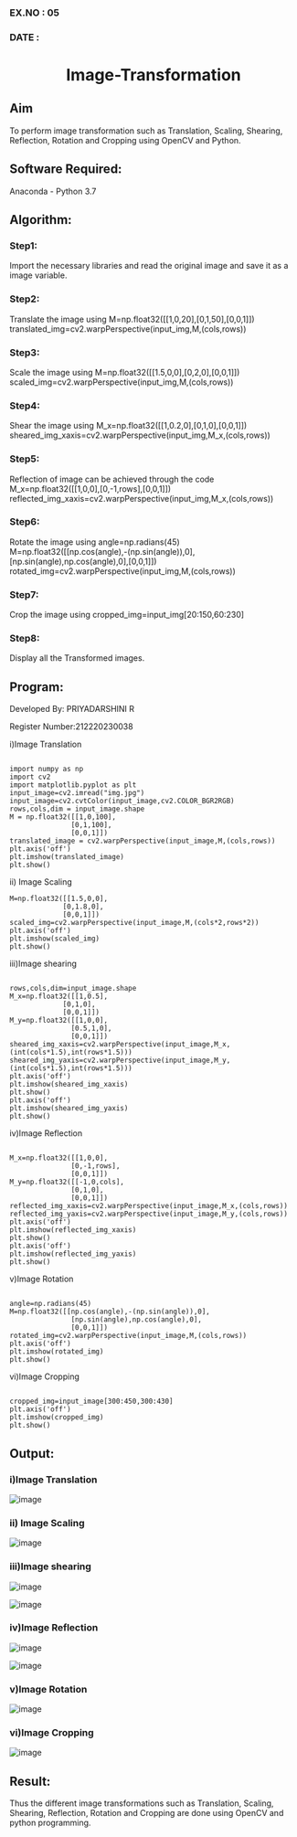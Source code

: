 ### EX.NO : 05

### DATE : 

# <p align="center"> Image-Transformation </p> 
## Aim
To perform image transformation such as Translation, Scaling, Shearing, Reflection, Rotation and Cropping using OpenCV and Python.

## Software Required:
Anaconda - Python 3.7

## Algorithm:

### Step1:

Import the necessary libraries and read the original image and save it as a image variable.

### Step2:

Translate the image using M=np.float32([[1,0,20],[0,1,50],[0,0,1]])
translated_img=cv2.warpPerspective(input_img,M,(cols,rows))

### Step3:

Scale the image using M=np.float32([[1.5,0,0],[0,2,0],[0,0,1]])
scaled_img=cv2.warpPerspective(input_img,M,(cols,rows))

### Step4:

Shear the image using M_x=np.float32([[1,0.2,0],[0,1,0],[0,0,1]])
sheared_img_xaxis=cv2.warpPerspective(input_img,M_x,(cols,rows))


### Step5:

Reflection of image can be achieved through the code M_x=np.float32([[1,0,0],[0,-1,rows],[0,0,1]])
reflected_img_xaxis=cv2.warpPerspective(input_img,M_x,(cols,rows))

### Step6:

Rotate the image using angle=np.radians(45) M=np.float32([[np.cos(angle),-(np.sin(angle)),0],[np.sin(angle),np.cos(angle),0],[0,0,1]])
rotated_img=cv2.warpPerspective(input_img,M,(cols,rows))

### Step7:

Crop the image using cropped_img=input_img[20:150,60:230]

### Step8:

Display all the Transformed images.


## Program:

Developed By: PRIYADARSHINI R

Register Number:212220230038

i)Image Translation

```python3

import numpy as np
import cv2
import matplotlib.pyplot as plt
input_image=cv2.imread("img.jpg")
input_image=cv2.cvtColor(input_image,cv2.COLOR_BGR2RGB)
rows,cols,dim = input_image.shape
M = np.float32([[1,0,100],
               [0,1,100],
               [0,0,1]])
translated_image = cv2.warpPerspective(input_image,M,(cols,rows))
plt.axis('off')
plt.imshow(translated_image)
plt.show()

```

ii) Image Scaling

```python3
M=np.float32([[1.5,0,0],
             [0,1.8,0],
             [0,0,1]])
scaled_img=cv2.warpPerspective(input_image,M,(cols*2,rows*2))
plt.axis('off')
plt.imshow(scaled_img)
plt.show()

```

iii)Image shearing

```python3

rows,cols,dim=input_image.shape
M_x=np.float32([[1,0.5],
             [0,1,0],
             [0,0,1]])
M_y=np.float32([[1,0,0],
               [0.5,1,0],
               [0,0,1]])
sheared_img_xaxis=cv2.warpPerspective(input_image,M_x,(int(cols*1.5),int(rows*1.5)))
sheared_img_yaxis=cv2.warpPerspective(input_image,M_y,(int(cols*1.5),int(rows*1.5)))
plt.axis('off')
plt.imshow(sheared_img_xaxis)
plt.show()
plt.axis('off')
plt.imshow(sheared_img_yaxis)
plt.show()

```
iv)Image Reflection

```python3

M_x=np.float32([[1,0,0],
               [0,-1,rows],
               [0,0,1]])
M_y=np.float32([[-1,0,cols],
               [0,1,0],
               [0,0,1]])
reflected_img_xaxis=cv2.warpPerspective(input_image,M_x,(cols,rows))
reflected_img_yaxis=cv2.warpPerspective(input_image,M_y,(cols,rows))
plt.axis('off')
plt.imshow(reflected_img_xaxis)
plt.show()
plt.axis('off')
plt.imshow(reflected_img_yaxis)
plt.show()

```

v)Image Rotation

```python3 

angle=np.radians(45)
M=np.float32([[np.cos(angle),-(np.sin(angle)),0],
               [np.sin(angle),np.cos(angle),0],
               [0,0,1]])
rotated_img=cv2.warpPerspective(input_image,M,(cols,rows))
plt.axis('off')
plt.imshow(rotated_img)
plt.show()

```
vi)Image Cropping

```python3

cropped_img=input_image[300:450,300:430]
plt.axis('off')
plt.imshow(cropped_img)
plt.show()

```

## Output:
### i)Image Translation

![image](https://user-images.githubusercontent.com/81132849/166143886-d0356d48-017d-47d2-9b03-3f15b9304f1a.png)


### ii) Image Scaling

![image](https://user-images.githubusercontent.com/81132849/166143890-89dfdae1-c0c1-4e20-abf9-c9023839baf4.png)


### iii)Image shearing

![image](https://user-images.githubusercontent.com/81132849/166143901-1ce2bd95-42f9-4a29-a326-f3c3382c6898.png)

![image](https://user-images.githubusercontent.com/81132849/166143906-9c800898-c5e9-4c20-aa27-2f579801e979.png)



### iv)Image Reflection

![image](https://user-images.githubusercontent.com/81132849/166143912-f3755616-898f-4b61-abfb-09920632ea24.png)

![image](https://user-images.githubusercontent.com/81132849/166143914-6522d062-0c18-42e2-baa9-36caaf32b418.png)




### v)Image Rotation

![image](https://user-images.githubusercontent.com/81132849/166143924-b79b001d-c385-4e2d-8a14-f46c153a7c17.png)



### vi)Image Cropping

![image](https://user-images.githubusercontent.com/81132849/166143955-f6a64557-17d6-4e1d-bf34-2439ffa3272b.png)





## Result: 

Thus the different image transformations such as Translation, Scaling, Shearing, Reflection, Rotation and Cropping are done using OpenCV and python programming.
